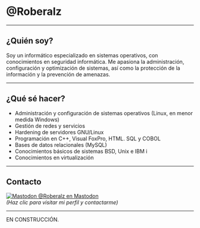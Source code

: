 # @Roberalz

---

## ¿Quién soy?

Soy un informático especializado en sistemas operativos, con conocimientos en seguridad informática. Me apasiona la administración, configuración y optimización de sistemas, así como la protección de la información y la prevención de amenazas.

---

## ¿Qué sé hacer?

- Administración y configuración de sistemas operativos (Linux, en menor medida Windows)
- Gestión de redes y servicios
- Hardening de servidores GNU/Linux
- Programación en C++, Visual FoxPro, HTML. SQL y COBOL
- Bases de datos relacionales (MySQL)
- Conocimientos básicos de sistemas BSD, Unix e IBM i
- Conocimientos en virtualización

---

## Contacto

[![Mastodon](https://upload.wikimedia.org/wikipedia/commons/thumb/6/6c/Mastodon_Logotype_%28Simple%29.svg/32px-Mastodon_Logotype_%28Simple%29.svg.png) @Roberalz en Mastodon](https://mastodon.social/@Roberalz)  
*(Haz clic para visitar mi perfil y contactarme)*

---

EN CONSTRUCCIÓN.
